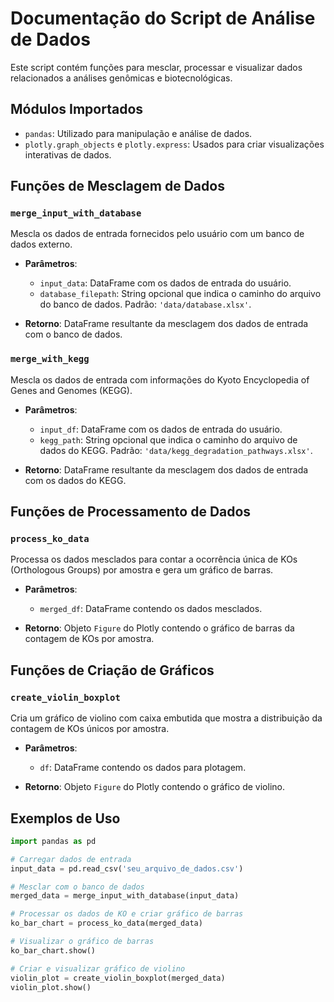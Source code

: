 # Documentação do Script de Análise de Dados

Este script contém funções para mesclar, processar e visualizar dados relacionados a análises genômicas e biotecnológicas.

## Módulos Importados

- `pandas`: Utilizado para manipulação e análise de dados.
- `plotly.graph_objects` e `plotly.express`: Usados para criar visualizações interativas de dados.

## Funções de Mesclagem de Dados

### `merge_input_with_database`

Mescla os dados de entrada fornecidos pelo usuário com um banco de dados externo.

- **Parâmetros**:
  - `input_data`: DataFrame com os dados de entrada do usuário.
  - `database_filepath`: String opcional que indica o caminho do arquivo do banco de dados. Padrão: `'data/database.xlsx'`.

- **Retorno**: DataFrame resultante da mesclagem dos dados de entrada com o banco de dados.

### `merge_with_kegg`

Mescla os dados de entrada com informações do Kyoto Encyclopedia of Genes and Genomes (KEGG).

- **Parâmetros**:
  - `input_df`: DataFrame com os dados de entrada do usuário.
  - `kegg_path`: String opcional que indica o caminho do arquivo de dados do KEGG. Padrão: `'data/kegg_degradation_pathways.xlsx'`.

- **Retorno**: DataFrame resultante da mesclagem dos dados de entrada com os dados do KEGG.

## Funções de Processamento de Dados

### `process_ko_data`

Processa os dados mesclados para contar a ocorrência única de KOs (Orthologous Groups) por amostra e gera um gráfico de barras.

- **Parâmetros**:
  - `merged_df`: DataFrame contendo os dados mesclados.

- **Retorno**: Objeto `Figure` do Plotly contendo o gráfico de barras da contagem de KOs por amostra.

## Funções de Criação de Gráficos

### `create_violin_boxplot`

Cria um gráfico de violino com caixa embutida que mostra a distribuição da contagem de KOs únicos por amostra.

- **Parâmetros**:
  - `df`: DataFrame contendo os dados para plotagem.

- **Retorno**: Objeto `Figure` do Plotly contendo o gráfico de violino.

## Exemplos de Uso

```python
import pandas as pd

# Carregar dados de entrada
input_data = pd.read_csv('seu_arquivo_de_dados.csv')

# Mesclar com o banco de dados
merged_data = merge_input_with_database(input_data)

# Processar os dados de KO e criar gráfico de barras
ko_bar_chart = process_ko_data(merged_data)

# Visualizar o gráfico de barras
ko_bar_chart.show()

# Criar e visualizar gráfico de violino
violin_plot = create_violin_boxplot(merged_data)
violin_plot.show()
